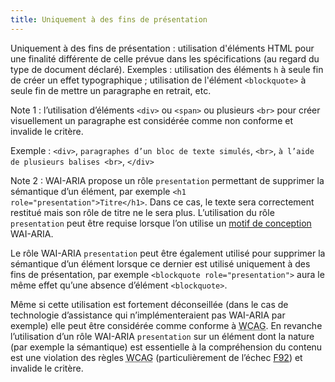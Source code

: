 ```yaml
---
title: Uniquement à des fins de présentation
---
```


Uniquement à des fins de présentation : utilisation d'éléments HTML pour une finalité différente de celle prévue dans les spécifications (au regard du type de document déclaré). Exemples : utilisation des éléments `h` à seule fin de créer un effet typographique ; utilisation de l'élément `<blockquote>` à seule fin de mettre un paragraphe en retrait, etc.

Note 1 : l’utilisation d’éléments `<div>` ou `<span>` ou plusieurs `<br>` pour créer visuellement un paragraphe est considérée comme non conforme et invalide le critère.

Exemple : `<div>`, `paragraphes d’un bloc de texte simulés`, `<br>`, `à l’aide de plusieurs balises <br>`, `</div>`

Note 2 : WAI-ARIA propose un rôle `presentation` permettant de supprimer la sémantique d’un élément, par exemple `<h1 role="presentation">Titre</h1>`. Dans ce cas, le texte sera correctement restitué mais son rôle de titre ne le sera plus. L’utilisation du rôle `presentation` peut être requise lorsque l’on utilise un [motif de conception](#motif-de-conception) WAI-ARIA.

Le rôle WAI-ARIA `presentation` peut être également utilisé pour supprimer la sémantique d’un élément lorsque ce dernier est utilisé uniquement à des fins de présentation, par exemple `<blockquote role="presentation">` aura le même effet qu’une absence d’élément `<blockquote>`.

Même si cette utilisation est fortement déconseillée (dans le cas de technologie d’assistance qui n’implémenteraient pas WAI-ARIA par exemple) elle peut être considérée comme conforme à <abbr lang="en" title="web content accessibility guidelines">WCAG</abbr>. En revanche l’utilisation d’un rôle WAI-ARIA `presentation` sur un élément dont la nature (par exemple la sémantique) est essentielle à la compréhension du contenu est une violation des règles <abbr lang="en" title="web content accessibility guidelines">WCAG</abbr> (particulièrement de l’échec [F92](https://www.w3.org/WAI/WCAG21/Techniques/failures/F92)) et invalide le critère.

